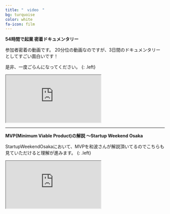 ```yaml
---
title: "　video　"
bg: turquoise
color: white
fa-icon: film
---
```


**54時間で起業 密着ドキュメンタリー**

参加者密着の動画です。
20分位の動画なのですが、3日間のドキュメンタリーとしてすごい面白いです！

是非、一度ごらんになってください。
{: .left}

<div class="icontain"><iframe src="http://www.youtube.com/embed/r3jPaVQaChU" allowfullscreen></iframe></div>

---

**MVP(Minimum Viable Product)の解説 〜Startup Weekend Osaka**

StartupWeekendOsakaにおいて、MVPを和波さんが解説頂いてるのでこちらも見ていただけると理解が進みます。
{: .left}

<div class="icontain"><iframe src="http://www.youtube.com/embed/r8P5txn_GBo" allowfullscreen></iframe></div>


